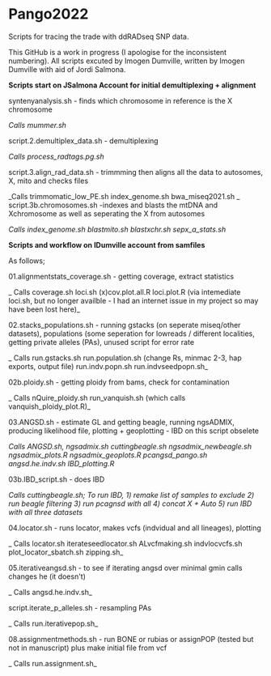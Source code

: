 # Pango2022

Scripts for tracing the trade with ddRADseq SNP data.

This GitHub is a work in progress (I apologise for the inconsistent numbering). All scripts excuted by Imogen Dumville, written by Imogen Dumville with aid of Jordi Salmona. 

**Scripts start on JSalmona Account for initial demultiplexing + alignment**

syntenyanalysis.sh - finds which chromosome in reference is the X chromosome

  *Calls mummer.sh*

script.2.demultiplex_data.sh - demultiplexing

  _Calls process_radtags.pg.sh_
  
script.3.align_rad_data.sh - trimmming then aligns all the data to autosomes, X, mito and checks files

  _Calls trimmomatic_low_PE.sh index_genome.sh bwa_miseq2021.sh 
_
script.3b.chromosomes.sh -indexes and blasts the mtDNA and Xchromosome as well as seperating the X from autosomes

  _Calls index_genome.sh blastmito.sh blastxchr.sh sepx_a_stats.sh_



**Scripts and workflow on IDumville account from samfiles**

As follows;

01.alignmentstats_coverage.sh - getting coverage, extract statistics

 _ Calls coverage.sh loci.sh (x)cov.plot.all.R loci.plot.R (via intemediate loci.sh, but no longer availble - I had an internet issue in my project so may have been lost here)_
  
02.stacks_populations.sh - running gstacks (on seperate miseq/other datasets), populations (some seperation for lowreads / different localities, getting private alleles (PAs), unused script for error rate

 _ Calls run.gstacks.sh run.population.sh (change Rs, minmac 2-3, hap exports, output file) run.indv.popn.sh run.indvseedpopn.sh_
  
02b.ploidy.sh - getting ploidy from bams, check for contamination

 _ Calls nQuire_ploidy.sh run_vanquish.sh (which calls vanquish_ploidy_plot.R)_
  
03.ANGSD.sh - estimate GL and getting beagle, running ngsADMIX, producing likelihood file, plotting + geoplotting - IBD on this script obselete

  _Calls ANGSD.sh, ngsadmix.sh cuttingbeagle.sh ngsadmix_newbeagle.sh  ngsadmix_plots.R ngsadmix_geoplots.R pcangsd_pango.sh angsd.he.indv.sh IBD_plotting.R_

03b.IBD_script.sh - does IBD 

  _Calls cuttingbeagle.sh; To run IBD, 1) remake list of samples to exclude 2) run beagle filtering 3) run pcagnsd with all 4) concat X + Auto 5) run IBD with all three datasets_

04.locator.sh - runs locator, makes vcfs (indvidual and all lineages), plotting

 _ Calls locator.sh iterateseedlocator.sh ALvcfmaking.sh indvlocvcfs.sh plot_locator_sbatch.sh zipping.sh_
  
05.iterativeangsd.sh - to see if iterating angsd over minimal gmin calls changes he (it doesn't)

_  Calls angsd.he.indv.sh_
  
script.iterate_p_alleles.sh - resampling PAs

 _ Calls run.iterativepop.sh_

08.assignmentmethods.sh - run BONE or rubias or assignPOP (tested but not in manuscript) plus make initial file from vcf

 _ Calls run.assignment.sh_
